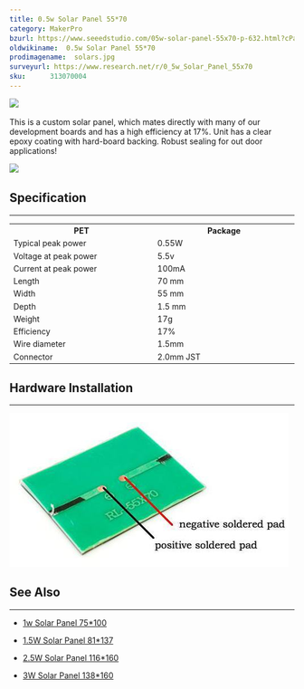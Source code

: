 ```yaml
---
title: 0.5w Solar Panel 55*70
category: MakerPro
bzurl: https://www.seeedstudio.com/05w-solar-panel-55x70-p-632.html?cPath=155
oldwikiname:  0.5w Solar Panel 55*70
prodimagename:  solars.jpg
surveyurl: https://www.research.net/r/0_5w_Solar_Panel_55x70
sku:      313070004
---
```

![](https://bz.seeedstudio.com/depot/images/product/solars.jpg)

This is a custom solar panel, which mates directly with many of our development boards and has a high efficiency at 17%. Unit has a clear epoxy coating with hard-board backing. Robust sealing for out door applications!

[![](https://github.com/SeeedDocument/Seeed-WiKi/raw/master/docs/images/300px-Get_One_Now_Banner-ragular.png)](https://www.seeedstudio.com/Skeleton-Box-p-1407.html)

##   Specification
---
<table>
<tr>
<th> PET
</th>
<th> Package
</th></tr>
<tr>
<td width="400px"> Typical peak power
</td>
<td width="400px"> 0.55W
</td></tr>
<tr>
<td> Voltage at peak power
</td>
<td> 5.5v
</td></tr>
<tr>
<td>Current at peak power
</td>
<td>100mA
</td></tr>
<tr>
<td>Length
</td>
<td>70 mm
</td></tr>
<tr>
<td>Width
</td>
<td>55 mm
</td></tr>
<tr>
<td>Depth
</td>
<td>1.5 mm
</td></tr>
<tr>
<td>Weight
</td>
<td>17g
</td></tr>
<tr>
<td>Efficiency
</td>
<td>17%
</td></tr>
<tr>
<td>Wire diameter
</td>
<td>1.5mm
</td></tr>
<tr>
<td>Connector
</td>
<td>2.0mm JST
</td></tr></table>

##   Hardware Installation
---
![](https://github.com/SeeedDocument/0.5w_Solar_Panel_55x70/raw/master/img/0.5wsolarpanel.JPG)


##  See Also
---
*   [1w Solar Panel 75*100](/1w_Solar_Panel_75x100 "1w Solar Panel 75*100")

*   [1.5W Solar Panel 81*137](/1.5W_Solar_Panel_81x137 "1.5W Solar Panel 81*137")

*   [2.5W Solar Panel 116*160](/2.5W_Solar_Panel_116x160 "2.5W Solar Panel 116*160")

*   [3W Solar Panel 138*160](/3W_Solar_Panel_138x160 "3W Solar Panel 138*160")
